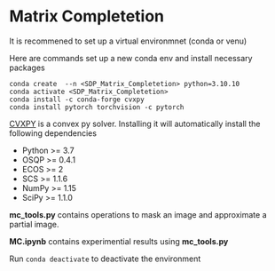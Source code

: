 # Matrix Completetion
It is recommened to set up a virtual environmnet (conda or venu)

Here are commands set up a new conda env and install necessary packages
```
conda create  --n <SDP_Matrix_Completetion> python=3.10.10  
conda activate <SDP_Matrix_Completetion>  
conda install -c conda-forge cvxpy  
conda install pytorch torchvision -c pytorch 
```

[CVXPY](https://www.cvxpy.org/install/) is a convex py solver. Installing it will automatically install the following dependencies
- Python >= 3.7
- OSQP >= 0.4.1
- ECOS >= 2
- SCS >= 1.1.6
- NumPy >= 1.15
- SciPy >= 1.1.0


**mc_tools.py** contains operations to mask an image and approximate a partial image.

**MC.ipynb** contains experimential results using **mc_tools.py** 

Run `conda deactivate` to deactivate the environment


